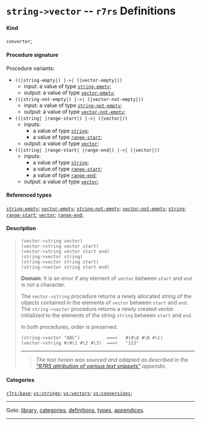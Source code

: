 

<a id='definition__r7rs__string-_3e_vector'></a>

# `string->vector` -- `r7rs` Definitions


#### Kind

`converter`;


#### Procedure signature

Procedure variants:
 * `((|string-empty|) |->| (|vector-empty|))`
   * input: a value of type [`string-empty`](../../r7rs/types/string-empty.md#type__r7rs__string-empty);
   * output: a value of type [`vector-empty`](../../r7rs/types/vector-empty.md#type__r7rs__vector-empty);
 * `((|string-not-empty|) |->| (|vector-not-empty|))`
   * input: a value of type [`string-not-empty`](../../r7rs/types/string-not-empty.md#type__r7rs__string-not-empty);
   * output: a value of type [`vector-not-empty`](../../r7rs/types/vector-not-empty.md#type__r7rs__vector-not-empty);
 * `((|string| |range-start|) |->| (|vector|))`
   * inputs:
     * a value of type [`string`](../../r7rs/types/string.md#type__r7rs__string);
     * a value of type [`range-start`](../../r7rs/types/range-start.md#type__r7rs__range-start);
   * output: a value of type [`vector`](../../r7rs/types/vector.md#type__r7rs__vector);
 * `((|string| |range-start| |range-end|) |->| (|vector|))`
   * inputs:
     * a value of type [`string`](../../r7rs/types/string.md#type__r7rs__string);
     * a value of type [`range-start`](../../r7rs/types/range-start.md#type__r7rs__range-start);
     * a value of type [`range-end`](../../r7rs/types/range-end.md#type__r7rs__range-end);
   * output: a value of type [`vector`](../../r7rs/types/vector.md#type__r7rs__vector);


#### Referenced types

[`string-empty`](../../r7rs/types/string-empty.md#type__r7rs__string-empty);
[`vector-empty`](../../r7rs/types/vector-empty.md#type__r7rs__vector-empty);
[`string-not-empty`](../../r7rs/types/string-not-empty.md#type__r7rs__string-not-empty);
[`vector-not-empty`](../../r7rs/types/vector-not-empty.md#type__r7rs__vector-not-empty);
[`string`](../../r7rs/types/string.md#type__r7rs__string);
[`range-start`](../../r7rs/types/range-start.md#type__r7rs__range-start);
[`vector`](../../r7rs/types/vector.md#type__r7rs__vector);
[`range-end`](../../r7rs/types/range-end.md#type__r7rs__range-end);


#### Description

> ````
> (vector->string vector)
> (vector->string vector start)
> (vector->string vector start end)
> (string->vector string)
> (string->vector string start)
> (string->vector string start end)
> ````
> 
> 
> **Domain**:  It is an error if any element of `vector` between `start`
> and `end` is not a character.
> 
> The `vector->string` procedure returns a newly allocated string of the objects contained
> in the elements of `vector`
> between `start` and `end`.
> The `string->vector` procedure returns a newly
> created vector initialized to the elements of the string `string`
> between `start` and `end`.
> 
> In both procedures, order is preserved.
> 
> 
> ````
> (string->vector "ABC")          ===>   #(#\A #\B #\C)
> (vector->string #(#\1 #\2 #\3)  ===>   "123"
> ````
> 
> 
> ----
> > *The text herein was sourced and adapted as described in the ["R7RS attribution of various text snippets"](../../r7rs/appendices/attribution.md#appendix__r7rs__attribution) appendix.*


#### Categories

[`r7rs:base`](../../r7rs/categories/r7rs_3a_base.md#category__r7rs__r7rs_3a_base);
[`vs:strings`](../../r7rs/categories/vs_3a_strings.md#category__r7rs__vs_3a_strings);
[`vs:vectors`](../../r7rs/categories/vs_3a_vectors.md#category__r7rs__vs_3a_vectors);
[`vs:conversions`](../../r7rs/categories/vs_3a_conversions.md#category__r7rs__vs_3a_conversions);

----

Goto: [library](../../r7rs/_index.md#library__r7rs), [categories](../../r7rs/categories/_index.md#toc__r7rs__categories), [definitions](../../r7rs/definitions/_index.md#toc__r7rs__definitions), [types](../../r7rs/types/_index.md#toc__r7rs__types), [appendices](../../r7rs/appendices/_index.md#toc__r7rs__appendices).

----

